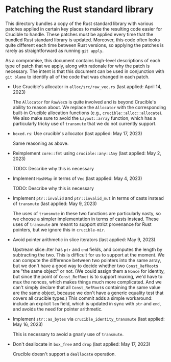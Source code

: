 # Patching the Rust standard library

This directory bundles a copy of the Rust standard library with various patches
applied in certain key places to make the resulting code easier for Crucible to
handle. These patches must be applied every time that the bundled Rust standard
library is updated. Moreover, this code often looks quite different each time
between Rust versions, so applying the patches is rarely as straightforward as
running `git apply`.

As a compromise, this document contains high-level descriptions of each type of
patch that we apply, along with rationale for why the patch is necessary. The
intent is that this document can be used in conjunction with `git blame` to
identify all of the code that was changed in each patch.

* Use Crucible's allocator in `alloc/src/raw_vec.rs` (last applied: April 14, 2023)

  The `Allocator` for `RawVec`s is quite involved and is beyond Crucible's
  ability to reason about. We replace the `Allocator` with the corresponding
  built-in Crucible allocation functions (e.g., `crucible::alloc::allocate`).
  We also make sure to avoid the `Layout::array` function, which has a
  particularly tricky use of `transmute` that we do not currently support.

* `boxed.rs`: Use crucible's allocator (last applied: May 17, 2023)

  Same reasoning as above.

* Reimplement `core::fmt` using `crucible::any::Any` (last applied: May 2, 2023)

  TODO: Describe why this is necessary

* Implement `HashMap` in terms of `Vec` (last applied: May 4, 2023)

  TODO: Describe why this is necessary

* Implement `ptr::invalid` and `ptr::invalid_mut` in terms of casts instead of
  `transmute` (last applied: May 9, 2023)

  The uses of `transmute` in these two functions are particularly nasty, so we
  choose a simpler implementation in terms of casts instead. These uses of
  `transmute` are meant to support strict provenance for Rust pointers, but we
  ignore this in `crucible-mir`.

* Avoid pointer arithmetic in slice iterators (last applied: May 9, 2023)

  Upstream slice::Iter has `ptr` and `end` fields, and computes the length
  by subtracting the two.  This is difficult for us to support at the
  moment.  We can compute the difference between two pointers into the
  same array, but we don't have a good way to decide whether two
  `Const_RefRoot`s are "the same object" or not.  (We could assign them a
  `Nonce` for identity, but since the point of `Const_RefRoot` is to
  support muxing, we'd have to mux the nonces, which makes things much
  more complicated.  And we can't simply declare that all `Const_RefRoot`s
  containing the same value are the same object, because we don't have a
  generic equality test that covers all crucible types.)  This commit adds
  a simple workaround: include an explicit `len` field, which is updated
  in sync with `ptr` and `end`, and avoids the need for pointer
  arithmetic.

* Implement `str::as_bytes` via `crucible_identity_transmute` (last applied: May 16, 2023)

  This is necessary to avoid a gnarly use of `transmute`.

* Don't deallocate in `box_free` and `drop` (last applied: May 17, 2023)

  Crucible doesn't support a `deallocate` operation.
